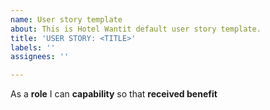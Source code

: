 ```yaml
---
name: User story template
about: This is Hotel Wantit default user story template.
title: 'USER STORY: <TITLE>'
labels: ''
assignees: ''

---
```


As a **role** I can **capability** so that **received benefit**

